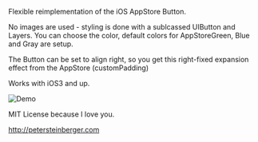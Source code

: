 Flexible reimplementation of the iOS AppStore Button.

No images are used - styling is done with a sublcassed UIButton and Layers. You can choose the color, default colors for AppStoreGreen, Blue and Gray are setup.

The Button can be set to align right, so you get this right-fixed expansion effect from the AppStore (customPadding)

Works with iOS3 and up.

![Demo](https://skitch.com/steipetee/rx73g/screenshot "Demo")

MIT License because I love you.

http://petersteinberger.com